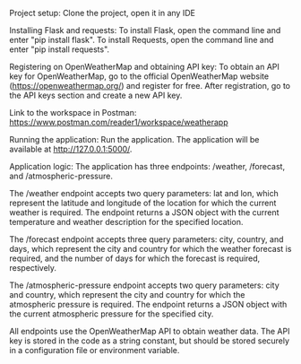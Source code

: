 Project setup: Clone the project, open it in any IDE

Installing Flask and requests: To install Flask, open the command line and enter "pip install flask". To install Requests, open the command line and enter "pip install requests".

Registering on OpenWeatherMap and obtaining API key: To obtain an API key for OpenWeatherMap, go to the official OpenWeatherMap website (https://openweathermap.org/) and register for free. After registration, go to the API keys section and create a new API key.

Link to the workspace in Postman: https://www.postman.com/reader1/workspace/weatherapp

Running the application: Run the application. The application will be available at http://127.0.0.1:5000/.

Application logic: The application has three endpoints: /weather, /forecast, and /atmospheric-pressure.

The /weather endpoint accepts two query parameters: lat and lon, which represent the latitude and longitude of the location for which the current weather is required. The endpoint returns a JSON object with the current temperature and weather description for the specified location.

The /forecast endpoint accepts three query parameters: city, country, and days, which represent the city and country for which the weather forecast is required, and the number of days for which the forecast is required, respectively.

The /atmospheric-pressure endpoint accepts two query parameters: city and country, which represent the city and country for which the atmospheric pressure is required. The endpoint returns a JSON object with the current atmospheric pressure for the specified city.

All endpoints use the OpenWeatherMap API to obtain weather data. The API key is stored in the code as a string constant, but should be stored securely in a configuration file or environment variable.

